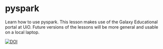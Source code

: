 # pyspark

Learn how to use pyspark. This lesson makes use of the Galaxy Educational portal at UiO. Future versions of the lessons will 
be more general and usable on a local laptop.


[![DOI](https://zenodo.org/badge/78421787.svg)](https://zenodo.org/badge/latestdoi/78421787)
